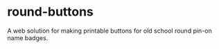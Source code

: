 round-buttons
=============

A web solution for making printable buttons for old school round pin-on name badges.
